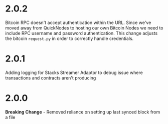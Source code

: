 # 2.0.2
Bitcoin RPC doesn't accept authentication within the URL. Since we've moved away from QuickNodes to hosting our own Bitcoin Nodes we need to include RPC username and password authentication. This change adjusts the bitcoin `request.py` in order to correctly handle credentials.

# 2.0.1
Adding logging for Stacks Streamer Adaptor to debug issue where transactions and contracts aren't producing

# 2.0.0
**Breaking Change** - Removed reliance on setting up last synced block from a file 